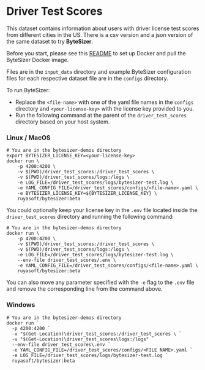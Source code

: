 # Driver Test Scores

This dataset contains information about users with driver license test scores from different cities in the US. There is a csv version and a json version of the same dataset to try **ByteSizer**.

Before you start, please see this [README](../README.md) to set up Docker and pull the ByteSizer Docker image.

Files are in the `input_data` directory and example ByteSizer configuration files for each respective dataset file are in the `configs` directory.

To run ByteSizer:
* Replace the `<file-name>` with one of the yaml file names in the `configs` directory and `<your-license-key>` with the license key provided to you.
* Run the following command at the parent of the `driver_test_scores` directory based on your host system.

### Linux / MacOS
```shell
# You are in the bytesizer-demos directory
export BYTESIZER_LICENSE_KEY=<your-license-key>
docker run \
    -p 4200:4200 \
    -v $(PWD)/driver_test_scores:/driver_test_scores \
    -v $(PWD)/driver_test_scores/logs:/logs \
    -e LOG_FILE=/driver_test_scores/logs/bytesizer-test.log \
    -e YAML_CONFIG_FILE=/driver_test_scores/configs/<file-name>.yaml \
    -e BYTESIZER_LICENSE_KEY=${BYTESIZER_LICENSE_KEY} \
    ruyasoft/bytesizer:beta
```

You could optionally keep your license key in the `.env` file located inside the `driver_test_scores` directory and running the following command:
```shell
# You are in the bytesizer-demos directory
docker run \
    -p 4200:4200 \
    -v $(PWD)/driver_test_scores:/driver_test_scores \
    -v $(PWD)/driver_test_scores/logs:/logs \
    -e LOG_FILE=/driver_test_scores/logs/bytesizer-test.log \
    --env-file driver_test_scores/.env \
    -e YAML_CONFIG_FILE=/driver_test_scores/configs/<file-name>.yaml \
    ruyasoft/bytesizer:beta
```
You can also move any parameter specified with the `-e` flag to the `.env` file and remove the corresponding line from the command above.

### Windows 
```shell
# You are in the bytesizer-demos directory
docker run `
  -p 4200:4200 `
  -v "$(Get-Location)\driver_test_scores:/driver_test_scores \ `
  -v "$(Get-Location)\driver_test_scores\logs:/logs" `
  --env-file driver_test_scores\.env `
  -e YAML_CONFIG_FILE=/driver_test_scores/configs/<FILE NAME>.yaml `
  -e LOG_FILE=/driver_test_scores/logs/bytesizer-test.log `
  ruyasoft/bytesizer:beta
```
